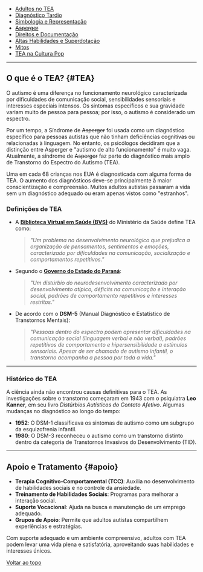 


- [Adultos no TEA](/pages/autismo/autismo.html)
- [Diagnóstico Tardio](/pages/autismo/teadultos.html)
- [Simbologia e Representação](/pages/autismo/identificadao.html)
- [~~Asperger~~](/pages/autismo/asperger.html)
- [Direitos e Documentação](/pages/autismo/direitos.html)
- [Altas Habilidades e Superdotação](/pages/autismo/habilidades.html)
- [Mitos](/pages/autismo/mitos.html)
- [TEA na Cultura Pop](/pages/autismo/namidia.html)

---

## O que é o TEA? {#TEA}

O autismo é uma diferença no funcionamento neurológico caracterizada por dificuldades de comunicação social, sensibilidades sensoriais e interesses especiais intensos. Os sintomas específicos e sua gravidade variam muito de pessoa para pessoa; por isso, o autismo é considerado um espectro.

Por um tempo, a Síndrome de ~~Asperger~~ foi usada como um diagnóstico específico para pessoas autistas que não tinham deficiências cognitivas ou relacionadas à linguagem. No entanto, os psicólogos decidiram que a distinção entre Asperger e "autismo de alto funcionamento" é muito vaga. Atualmente, a síndrome de ~~Asperger~~ faz parte do diagnóstico mais amplo de Transtorno do Espectro do Autismo (TEA).

Uma em cada 68 crianças nos EUA é diagnosticada com alguma forma de TEA. O aumento dos diagnósticos deve-se principalmente à maior conscientização e compreensão. Muitos adultos autistas passaram a vida sem um diagnóstico adequado ou eram apenas vistos como "estranhos".

### Definições de TEA

- A [**Biblioteca Virtual em Saúde (BVS)**](https://bvsms.saude.gov.br/transtorno-do-espectro-autista-tea-autismo/#:~:text=Tem%20como%20características%20a%20dificuldade,ou%20três%20anos%20de%20idade.) do Ministério da Saúde define TEA como:

  > *"Um problema no desenvolvimento neurológico que prejudica a organização de pensamentos, sentimentos e emoções, caracterizado por dificuldades na comunicação, socialização e comportamentos repetitivos."*

- Segundo o [**Governo do Estado do Paraná**](https://www.saude.pr.gov.br/Pagina/Transtorno-do-Espectro-Autista-TEA):

  > *"Um distúrbio do neurodesenvolvimento caracterizado por desenvolvimento atípico, déficits na comunicação e interação social, padrões de comportamento repetitivos e interesses restritos."*

- De acordo com o **DSM-5** (Manual Diagnóstico e Estatístico de Transtornos Mentais):

  > *"Pessoas dentro do espectro podem apresentar dificuldades na comunicação social (linguagem verbal e não verbal), padrões repetitivos de comportamento e hipersensibilidade a estímulos sensoriais. Apesar de ser chamado de autismo infantil, o transtorno acompanha a pessoa por toda a vida."*

---

### Histórico do TEA

A ciência ainda não encontrou causas definitivas para o TEA. As investigações sobre o transtorno começaram em 1943 com o psiquiatra **Leo Kanner**, em seu livro *Distúrbios Autísticos do Contato Afetivo*. Algumas mudanças no diagnóstico ao longo do tempo:

- **1952**: O DSM-1 classificava os sintomas de autismo como um subgrupo da esquizofrenia infantil.
- **1980**: O DSM-3 reconheceu o autismo como um transtorno distinto dentro da categoria de Transtornos Invasivos do Desenvolvimento (TID).

---

## Apoio e Tratamento {#apoio}

- **Terapia Cognitivo-Comportamental (TCC)**: Auxilia no desenvolvimento de habilidades sociais e no controle da ansiedade.
- **Treinamento de Habilidades Sociais**: Programas para melhorar a interação social.
- **Suporte Vocacional**: Ajuda na busca e manutenção de um emprego adequado.
- **Grupos de Apoio**: Permite que adultos autistas compartilhem experiências e estratégias.

Com suporte adequado e um ambiente compreensivo, adultos com TEA podem levar uma vida plena e satisfatória, aproveitando suas habilidades e interesses únicos.

[Voltar ao topo](#top)
